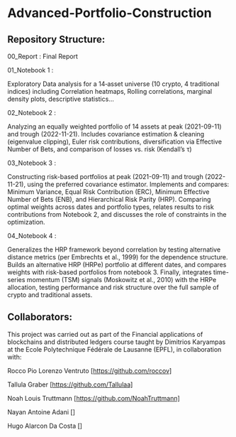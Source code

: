 # Advanced-Portfolio-Construction

## Repository Structure:

00_Report : Final Report

01_Notebook 1 : 

Exploratory Data analysis for a 14‑asset universe (10 crypto, 4 traditional indices)  including Correlation heatmaps, Rolling correlations, marginal density plots, descriptive statistics...

02_Notebook 2 : 

Analyzing an equally weighted portfolio of 14 assets at peak (2021-09-11) and trough (2022-11-21). Includes covariance estimation & cleaning (eigenvalue clipping), Euler risk contributions, diversification via Effective Number of Bets, and comparison of                     losses vs. risk (Kendall’s τ)

03_Notebook 3 :

Constructing risk-based portfolios at peak (2021-09-11) and trough (2022-11-21), using the preferred covariance estimator. Implements and compares: Minimum Variance, Equal Risk Contribution (ERC), Minimum Effective Number of Bets (ENB), and Hierarchical                     Risk Parity (HRP). Comparing optimal weights across dates and portfolio types, relates results to risk contributions from Notebook 2, and discusses the role of constraints in the optimization.

04_Notebook 4 : 

Generalizes the HRP framework beyond correlation by testing alternative distance metrics (per Embrechts et al., 1999) for the dependence structure. Builds an alternative HRP (HRPe) portfolio at different dates, and compares weights with risk-based         portfolios from notebook 3. Finally, integrates time-series momentum (TSM) signals (Moskowitz et al., 2010) with the HRPe allocation, testing performance and risk structure over the full sample of crypto and traditional assets.

## Collaborators: 
This project was carried out as part of the Financial applications of blockchains and distributed ledgers course taught by Dimitrios Karyampas at the Ecole Polytechnique Fédérale de Lausanne (EPFL), in collaboration with:

Rocco Pio Lorenzo Ventruto [https://github.com/roccov]

Tallula Graber [https://github.com/Tallulaa]

Noah Louis Truttmann [https://github.com/NoahTruttmann]

Nayan Antoine Adani []

Hugo Alarcon Da Costa []



